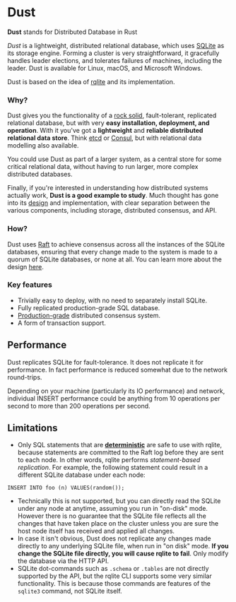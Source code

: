 # Dust
**Dust** stands for Distributed Database in Rust

*Dust* is a lightweight, distributed relational database, which uses [SQLite](https://www.sqlite.org/) as its storage engine. Forming a cluster is very straightforward, it gracefully handles leader elections, and tolerates failures of machines, including the leader. Dust is available for Linux, macOS, and Microsoft Windows.

Dust is based on the idea of [rqlite](https://github.com/rqlite/rqlite) and its implementation.

### Why?
Dust gives you the functionality of a [rock solid](http://www.sqlite.org/testing.html), fault-tolerant, replicated relational database, but with very **easy installation, deployment, and operation**. With it you've got a **lightweight** and **reliable distributed relational data store**. Think [etcd](https://github.com/coreos/etcd/) or [Consul](https://github.com/hashicorp/consul), but with relational data modelling also available.

You could use Dust as part of a larger system, as a central store for some critical relational data, without having to run larger, more complex distributed databases.

Finally, if you're interested in understanding how distributed systems actually work, **Dust is a good example to study**. Much thought has gone into its [design](https://github.com/hqt/dust/blob/master/DOC/DESIGN.md) and implementation, with clear separation between the various components, including storage, distributed consensus, and API.

### How?
Dust uses [Raft](https://raft.github.io/) to achieve consensus across all the instances of the SQLite databases, ensuring that every change made to the system is made to a quorum of SQLite databases, or none at all. You can learn more about the design [here](https://github.com/hqt/dust/blob/master/DOC/DESIGN.md).

### Key features
- Trivially easy to deploy, with no need to separately install SQLite.
- Fully replicated production-grade SQL database.
- [Production-grade](https://github.com/tikv/raft-rs) distributed consensus system.
- A form of transaction support.

## Performance
Dust replicates SQLite for fault-tolerance. It does not replicate it for performance. In fact performance is reduced somewhat due to the network round-trips.

Depending on your machine (particularly its IO performance) and network, individual INSERT performance could be anything from 10 operations per second to more than 200 operations per second. 

## Limitations
* Only SQL statements that are [__deterministic__](https://www.sqlite.org/deterministic.html) are safe to use with rqlite, because statements are committed to the Raft log before they are sent to each node. In other words, rqlite performs _statement-based replication_. For example, the following statement could result in a different SQLite database under each node:
```
INSERT INTO foo (n) VALUES(random());
```
* Technically this is not supported, but you can directly read the SQLite under any node at anytime, assuming you run in "on-disk" mode. However there is no guarantee that the SQLite file reflects all the changes that have taken place on the cluster unless you are sure the host node itself has received and applied all changes.
* In case it isn't obvious, Dust does not replicate any changes made directly to any underlying SQLite file, when run in "on disk" mode. **If you change the SQLite file directly, you will cause rqlite to fail**. Only modify the database via the HTTP API.
* SQLite dot-commands such as `.schema` or `.tables` are not directly supported by the API, but the rqlite CLI supports some very similar functionality. This is because those commands are features of the `sqlite3` command, not SQLite itself.
